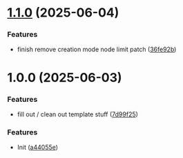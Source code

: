 # [1.1.0](https://github.com/vinceTheProgrammer/sticknodes-patches/compare/v1.0.0...v1.1.0) (2025-06-04)


### Features

* finish remove creation mode node limit patch ([36fe92b](https://github.com/vinceTheProgrammer/sticknodes-patches/commit/36fe92b83e22ee43754d2612d506b50bc5834183))

# 1.0.0 (2025-06-03)


### Features

* fill out / clean out template stuff ([7d99f25](https://github.com/vinceTheProgrammer/sticknodes-patches/commit/7d99f25d1d206fa0781e4a03dc03682b514533a6))

### Features

* Init ([a44055e](https://github.com/vinceTheProgrammer/sticknodes-patches/commit/a44055ebd72de926580a824f094fde8962eacfc8))
